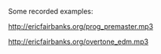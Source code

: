 Some recorded examples:

http://ericfairbanks.org/prog_premaster.mp3

http://ericfairbanks.org/overtone_edm.mp3

